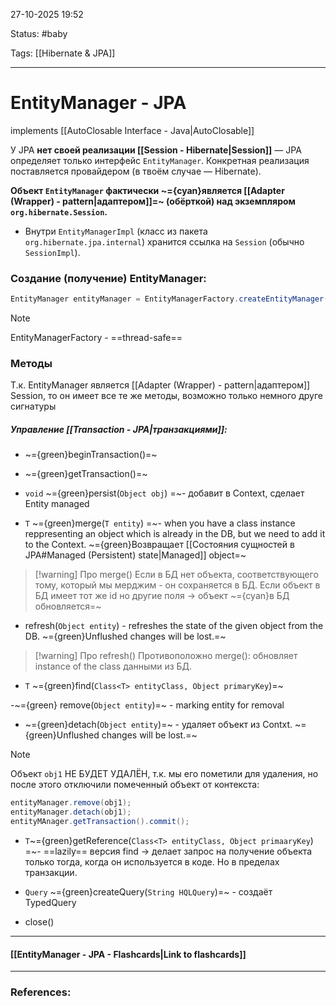 
27-10-2025 19:52

Status: #baby 

Tags: [[Hibernate & JPA]]

---
# EntityManager - JPA

implements [[AutoClosable Interface - Java|AutoClosable]]

У JPA **нет своей реализации [[Session - Hibernate|Session]]** — JPA определяет только интерфейс `EntityManager`. Конкретная реализация поставляется провайдером (в твоём случае — Hibernate).

**Объект `EntityManager` фактически ~={cyan}является [[Adapter (Wrapper) - pattern|адаптером]]=~ (обёрткой) над экземпляром `org.hibernate.Session`.**



- Внутри `EntityManagerImpl` (класс из пакета `org.hibernate.jpa.internal`) хранится ссылка на `Session` (обычно `SessionImpl`).


### Создание (получение) EntityManager:

```java
EntityManager entityManager = EntityManagerFactory.createEntityManager();
```

> [!note] 
> EntityManagerFactory - ==thread-safe==

### Методы

Т.к. EntityManager является [[Adapter (Wrapper) - pattern|адаптером]] Session, то он имеет все те же методы, возможно только немного друге сигнатуры

##### Управление [[Transaction - JPA|транзакциями]]:

- ~={green}beginTransaction()=~
- ~={green}getTransaction()=~


- `void` ~={green}persist(`Object obj`) =~- добавит в Context, сделает Entity managed

- `T` ~={green}merge(`T entity`) =~- when you have a class instance reppresenting an object which is already in the DB, but we need to add it to the Context. ~={green}Возвращает [[Состояния сущностей в JPA#Managed (Persistent) state|Managed]] object=~

> [!warning] Про merge()
> Если в БД нет объекта, соответствующего тому, который мы мерджим - он сохраняется в БД.
> Если объект в БД имеет тот же id но другие поля -> объект ~={cyan}в БД обновляется=~



- refresh(`Object entity`) - refreshes the state of the given object from the DB. ~={green}Unflushed changes will be lost.=~

> [!warning] Про refresh()
> Противоположно merge():
> обновляет instance of the class данными из БД.



- `T` ~={green}find(`Class<T> entityClass, Object primaryKey`)=~

-~={green} remove(`Object entity`)=~ - marking entity for removal

- ~={green}detach(`Object entity`)=~ - удаляет объект из Contxt. ~={green}Unflushed changes will be lost.=~

> [!note] 
> Объект `obj1` НЕ БУДЕТ УДАЛЁН, т.к. мы его пометили для удаления, но после этого отключили помеченный объект от контекста:
> ```java
> entityManager.remove(obj1);
> entityManager.detach(obj1);
> entityMAnager.getTransaction().commit();
> ```

- `T`~={green}getReference(`Class<T> entityClass, Object primaaryKey`) =~- ==lazily== версия find -> делает запрос на получение объекта только тогда, когда он используется в коде. Но в пределах транзакции.


- `Query` ~={green}createQuery(`String HQLQuery`)=~ - создаёт TypedQuery

- close()


----
#### [[EntityManager - JPA - Flashcards|Link to flashcards]]



---
### References:

